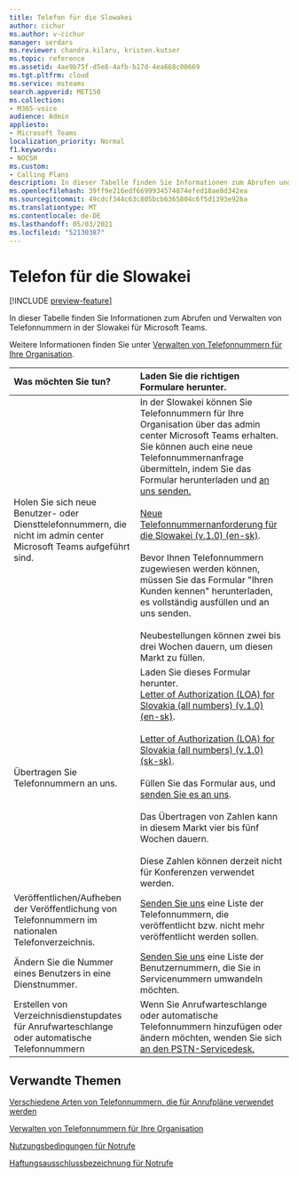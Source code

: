 ```yaml
---
title: Telefon für die Slowakei
author: cichur
ms.author: v-cichur
manager: serdars
ms.reviewer: chandra.kilaru, kristen.kutser
ms.topic: reference
ms.assetid: 4ae9b75f-d5e8-4afb-b17d-4ea668c00669
ms.tgt.pltfrm: cloud
ms.service: msteams
search.appverid: MET150
ms.collection:
- M365-voice
audience: Admin
appliesto:
- Microsoft Teams
localization_priority: Normal
f1.keywords:
- NOCSH
ms.custom:
- Calling Plans
description: In dieser Tabelle finden Sie Informationen zum Abrufen und Verwalten von Telefonnummern in der Slowakei für Microsoft Teams.
ms.openlocfilehash: 39ff9e216edf6699934574874efed18ae8d342ea
ms.sourcegitcommit: 49cdcf344c63c805bcb6365804c6f5d1393e926a
ms.translationtype: MT
ms.contentlocale: de-DE
ms.lasthandoff: 05/03/2021
ms.locfileid: "52130387"
---
```

# <a name="phone-number-management-for-slovakia"></a>Telefon für die Slowakei

[!INCLUDE [preview-feature](../includes/preview-feature.md)]

In dieser Tabelle finden Sie Informationen zum Abrufen und Verwalten von Telefonnummern in der Slowakei für Microsoft Teams.
  
Weitere Informationen finden Sie unter [Verwalten von Telefonnummern für Ihre Organisation](manage-phone-numbers-for-your-organization.md).
  
|**Was möchten Sie tun?**|**Laden Sie die richtigen Formulare herunter.**|
|:-----|:-----|
|Holen Sie sich neue Benutzer- oder Diensttelefonnummern, die nicht im admin center Microsoft Teams aufgeführt sind. |In der Slowakei können Sie Telefonnummern für Ihre Organisation über das admin center Microsoft Teams erhalten. Sie können auch eine neue Telefonnummernanfrage übermitteln, indem Sie das Formular herunterladen und [an uns senden.](mailto:ptneu@microsoft.com)<br/><br/>[Neue Telefonnummernanforderung für die Slowakei (v.1.0) (en-sk)](https://github.com/MicrosoftDocs/OfficeDocs-SkypeForBusiness/blob/live/Teams/downloads/new-number-request-forms/new-phone-number-request-for-the-united-states-(v.5.0)-(en-us).pdf?raw=true). <br/><br/> Bevor Ihnen Telefonnummern zugewiesen werden können, müssen Sie das Formular "Ihren Kunden kennen" herunterladen, es vollständig ausfüllen und an uns senden.<br/><br/>Neubestellungen können zwei bis drei Wochen dauern, um diesen Markt zu füllen.  |
|Übertragen Sie Telefonnummern an uns.   | Laden Sie dieses Formular herunter. <br/>[Letter of Authorization (LOA) for Slovakia (all numbers) (v.1.0) (en-sk)](https://download.microsoft.com/download/5/e/2/5e294448-313e-4398-bd8e-bbaee92dc78d/letter-of-authorization-(loa)-for-slovakia-(all-numbers)-(v.1.0)-(en-sk).pdf). <br/> <br/>[Letter of Authorization (LOA) for Slovakia (all numbers) (v.1.0) (sk-sk)](https://download.microsoft.com/download/f/2/d/f2d73643-c597-4da6-8e0e-d6d3af3737a3/letter-of-authorization-(loa)-for-slovakia-(all-numbers)-(v.1.0)-(sk-sk)(2).pdf). <br/><br/>Füllen Sie das Formular aus, und [senden Sie es an uns](mailto:ptneu@microsoft.com). <br/><br/>Das Übertragen von Zahlen kann in diesem Markt vier bis fünf Wochen dauern. <br/><br/>Diese Zahlen können derzeit nicht für Konferenzen verwendet werden. |
|Veröffentlichen/Aufheben der Veröffentlichung von Telefonnummern im nationalen Telefonverzeichnis.  <br/> |[Senden Sie uns](mailto:ptneu@microsoft.com) eine Liste der Telefonnummern, die veröffentlicht bzw. nicht mehr veröffentlicht werden sollen. <br/> |
|Ändern Sie die Nummer eines Benutzers in eine Dienstnummer.  <br/> |[Senden Sie uns](mailto:ptneu@microsoft.com) eine Liste der Benutzernummern, die Sie in Servicenummern umwandeln möchten. <br/> |
|Erstellen von Verzeichnisdienstupdates für Anrufwarteschlange oder automatische Telefonnummern|Wenn Sie Anrufwarteschlange oder automatische Telefonnummern hinzufügen oder ändern möchten, wenden Sie sich [an den PSTN-Servicedesk.](contact-pstn-service-desk.md) |
   
## <a name="related-topics"></a>Verwandte Themen

[Verschiedene Arten von Telefonnummern, die für Anrufpläne verwendet werden](../different-kinds-of-phone-numbers-used-for-calling-plans.md)

[Verwalten von Telefonnummern für Ihre Organisation](manage-phone-numbers-for-your-organization.md)

[Nutzungsbedingungen für Notrufe](../emergency-calling-terms-and-conditions.md)
  
[Haftungsausschlussbezeichnung für Notrufe](https://download.microsoft.com/download/a/8/0/a807c43d-2177-4fe0-8732-86b3784ae6e5/emergency-calling-label-(en-us)-(v.1.0).zip)
